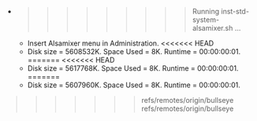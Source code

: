 * >>>>>>>>> Running inst-std-system-alsamixer.sh ...
  * Insert Alsamixer menu in Administration.
<<<<<<< HEAD
  * Disk size = 5608532K. Space Used = 8K. Runtime = 00:00:00:01.
=======
<<<<<<< HEAD
  * Disk size = 5617768K. Space Used = 8K. Runtime = 00:00:00:01.
=======
  * Disk size = 5607960K. Space Used = 8K. Runtime = 00:00:00:01.
>>>>>>> refs/remotes/origin/bullseye
>>>>>>> refs/remotes/origin/bullseye
